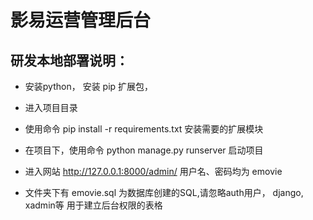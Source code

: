 # 影易运营管理后台


## 研发本地部署说明：
 * 安装python， 安装 pip 扩展包，

 * 进入项目目录

 * 使用命令 pip install -r requirements.txt 安装需要的扩展模块

 * 在项目下，使用命令 python manage.py runserver 启动项目

 * 进入网站 http://127.0.0.1:8000/admin/ 用户名、密码均为 emovie

 * 文件夹下有 emovie.sql  为数据库创建的SQL,请忽略auth用户， django, xadmin等 用于建立后台权限的表格